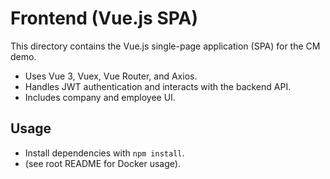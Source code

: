 # Frontend (Vue.js SPA)

This directory contains the Vue.js single-page application (SPA) for the CM demo.

- Uses Vue 3, Vuex, Vue Router, and Axios.
- Handles JWT authentication and interacts with the backend API.
- Includes company and employee UI.

## Usage
- Install dependencies with `npm install`.
- (see root README for Docker usage).
